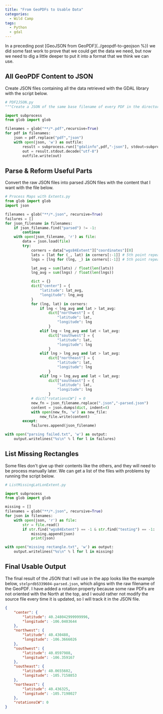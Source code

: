 ```yaml
---
title: "From GeoPDFs to Usable Data"
categories:
  - Wild Camp
tags:
  - Python
  - gdal
---
```


In a preceding post [GeoJSON from GeoPDF](../geopdf-to-geojson %}) we did some fast work to prove that we could get the data we need, but now we need to dig a little deeper to put it into a format that we think we can use. 

## All GeoPDF Content to JSON
Create JSON files containing all the data retrieved with the GDAL library with the script below.

```python
# PDF2JSON.py
"""Create a JSON of the same base filename of every PDF in the directory, recursively, in-place"""

import subprocess
from glob import glob

filenames = glob("**/*.pdf",recursive=True)
for pdf in filenames:
	json = pdf.replace("pdf","json")
	with open(json, 'w') as outfile:
		result = subprocess.run(["gdalinfo",pdf,"-json"], stdout=subprocess.PIPE)
		out = result.stdout.decode("utf-8")
		outfile.write(out)
```

## Parse & Reform Useful Parts
Convert the raw JSON files into parsed JSON files with the content that I want with the file below.

```python
# Process Maps with Extents.py
from glob import glob
import json

filenames = glob("**/*.json", recursive=True)
failures = []
for json_filename in filenames:
    if json_filename.find("parsed") != -1:
        continue
    with open(json_filename, 'r') as file:
        data = json.load(file)
        try:
            corners = data["wgs84Extent"]["coordinates"][0]
            lats = [lat for (_, lat) in corners[:-1]] # 5th point repeats first so slice
            lngs = [lng for (lng, _) in corners[:-1]] # 5th point repeats first so slice

            lat_avg = sum(lats) / float(len(lats))
            lng_avg = sum(lngs) / float(len(lngs))

            dict = {}
            dict["center"] = {
                "latitude": lat_avg,
                "longitude": lng_avg
            }
            for (lng, lat) in corners:
                if lng < lng_avg and lat > lat_avg:
                    dict["northwest"] = {
                        "latitude": lat,
                        "longitude": lng
                    }
                elif lng < lng_avg and lat < lat_avg:
                    dict["southwest"] = {
                        "latitude": lat,
                        "longitude": lng
                    }
                elif lng > lng_avg and lat > lat_avg:
                    dict["northeast"] = {
                        "latitude": lat,
                        "longitude": lng
                    }
                elif lng > lng_avg and lat < lat_avg:
                    dict["southeast"] = {
                        "latitude": lat,
                        "longitude": lng
                    }
            # dict["rotationsCW"] = 0
            new_fn = json_filename.replace(".json","-parsed.json")
            content = json.dumps(dict, indent=4)
            with open(new_fn, 'w') as new_file:
                new_file.write(content)
        except:
            failures.append(json_filename)

with open("parsing failed.txt", 'w') as output:
    output.writelines("%s\n" % l for l in failures)
```

## List Missing Rectangles
Some files don't give up their contents like the others, and they will need to be process manually later. We can get a list of the files with problems by running the script below.

```python
# ListMissingLatLonExtent.py

import subprocess
from glob import glob

missing = []
filenames = glob("**/*.json", recursive=True)
for json in filenames:
    with open(json, 'r') as file:
        str = file.read()
        if str.find("wgs84Extent") == -1 & str.find("testing") == -1:
            missing.append(json)
            print(json)

with open("missing rectangle.txt", 'w') as output:
    output.writelines("%s\n" % l for l in missing)
```

## Final Usable Output
The final result of the JSON that I will use in the app looks like the example below, `stelprdb5339604-parsed.json`, which aligns with the raw filename of the GeoPDF. I have added a rotation property because some raw PDFs are not oriented with the North at the top, and I would rather not modify the source file every time it is updated, so I will track it in the JSON file.

```json
{
    "center": {
        "latitude": 40.248042999999996,
        "longitude": -106.0403644
    },
    "northwest": {
        "latitude": 40.430488,
        "longitude": -106.3666026
    },
    "southwest": {
        "latitude": 40.0597988,
        "longitude": -106.359167
    },
    "southeast": {
        "latitude": 40.0655602,
        "longitude": -105.7158853
    },
    "northeast": {
        "latitude": 40.436325,
        "longitude": -105.7198027
    },
    "rotationsCW": 0
}
```
